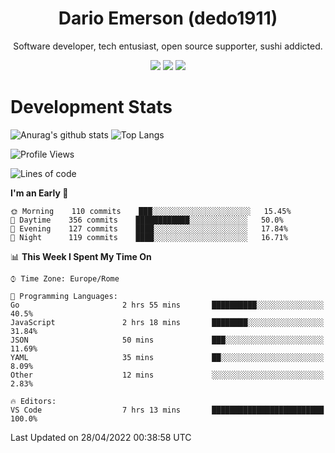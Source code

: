 <div align="center">
  
# Dario Emerson (dedo1911)
Software developer, tech entusiast, open source supporter, sushi addicted.

[![](https://img.shields.io/badge/-Linkedin-informational?style=for-the-badge&logo=linkedin&logoColor=white&color=2867B2)](http://linkedin.com/in/dedo1911)
[![](https://img.shields.io/badge/-Telegram-informational?style=for-the-badge&logo=telegram&logoColor=white&color=0088cc)](https://t.me/dedo1911)
[![](https://img.shields.io/badge/-Facebook-informational?style=for-the-badge&logo=facebook&logoColor=white&color=3b5998)](https://fb.com/dedo1911)

</div>

# Development Stats

![Anurag's github stats](https://github-readme-stats.vercel.app/api?username=dedo1911&count_private=true&show_icons=true&theme=chartreuse-dark)
![Top Langs](https://github-readme-stats.vercel.app/api/top-langs/?username=dedo1911&theme=chartreuse-dark&layout=compact)

<!--START_SECTION:waka-->
![Profile Views](http://img.shields.io/badge/Profile%20Views-0-blue)

![Lines of code](https://img.shields.io/badge/From%20Hello%20World%20I%27ve%20Written-51%20Thousand%20lines%20of%20code-blue)

**I'm an Early 🐤** 

```text
🌞 Morning    110 commits    ███░░░░░░░░░░░░░░░░░░░░░░   15.45% 
🌆 Daytime    356 commits    ████████████░░░░░░░░░░░░░   50.0% 
🌃 Evening    127 commits    ████░░░░░░░░░░░░░░░░░░░░░   17.84% 
🌙 Night      119 commits    ████░░░░░░░░░░░░░░░░░░░░░   16.71%

```


📊 **This Week I Spent My Time On** 

```text
⌚︎ Time Zone: Europe/Rome

💬 Programming Languages: 
Go                       2 hrs 55 mins       ██████████░░░░░░░░░░░░░░░   40.5% 
JavaScript               2 hrs 18 mins       ████████░░░░░░░░░░░░░░░░░   31.84% 
JSON                     50 mins             ███░░░░░░░░░░░░░░░░░░░░░░   11.69% 
YAML                     35 mins             ██░░░░░░░░░░░░░░░░░░░░░░░   8.09% 
Other                    12 mins             ░░░░░░░░░░░░░░░░░░░░░░░░░   2.83%

🔥 Editors: 
VS Code                  7 hrs 13 mins       █████████████████████████   100.0%

```


 Last Updated on 28/04/2022 00:38:58 UTC
<!--END_SECTION:waka-->

<!--
**dedo1911/dedo1911** is a ✨ _special_ ✨ repository because its `README.md` (this file) appears on your GitHub profile.

Here are some ideas to get you started:

- 🔭 I’m currently working on ...
- 🌱 I’m currently learning ...
- 👯 I’m looking to collaborate on ...
- 🤔 I’m looking for help with ...
- 💬 Ask me about ...
- 📫 How to reach me: ...
- 😄 Pronouns: ...
- ⚡ Fun fact: ...
-->
